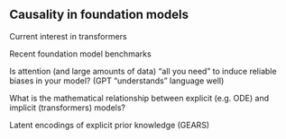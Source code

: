 ## Causality in foundation models

Current interest in transformers

Recent foundation model benchmarks

Is attention (and large amounts of data) “all you need” to induce reliable biases in your model? (GPT “understands” language well)

What is the mathematical relationship between explicit (e.g. ODE) and implicit (transformers) models?

Latent encodings of explicit prior knowledge (GEARS)
